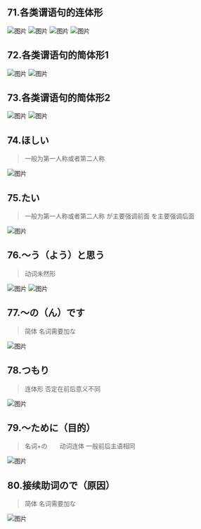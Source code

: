 ## 71.各类谓语句的连体形

![图片][def105]
![图片][def106]
![图片][def107]
![图片][def108]

## 72.各类谓语句的简体形1

![图片][def109]
![图片][def110]

## 73.各类谓语句的简体形2

![图片][def111]
![图片][def112]

## 74.ほしい

> 一般为第一人称或者第二人称

![图片][def113]

## 75.たい

> 一般为第一人称或者第二人称  が主要强调前面  を主要强调后面

![图片][def114]

## 76.～う（よう）と思う

> 动词未然形

![图片][def115]
![图片][def116]

## 77.～の（ん）です

> 简体  名词需要加な

![图片][def117]

## 78.つもり

> 连体形   否定在前后意义不同

![图片][def118]

## 79.～ために（目的）

> 名词+の　　动词连体   一般前后主语相同

![图片][def119]

## 80.接续助词ので（原因）

> 简体  名词需要加な

![图片][def120]


[def105]: ../static/第一册/105.jpg
[def106]: ../static/第一册/106.jpg
[def107]: ../static/第一册/107.jpg
[def108]: ../static/第一册/108.jpg
[def109]: ../static/第一册/109.jpg
[def110]: ../static/第一册/110.jpg
[def111]: ../static/第一册/111.jpg
[def112]: ../static/第一册/112.jpg
[def113]: ../static/第一册/113.jpg
[def114]: ../static/第一册/114.jpg
[def115]: ../static/第一册/115.jpg
[def116]: ../static/第一册/116.jpg
[def117]: ../static/第一册/117.jpg
[def118]: ../static/第一册/118.jpg
[def119]: ../static/第一册/119.jpg
[def120]: ../static/第一册/120.jpg
[def121]: ../static/第一册/121.jpg
[def122]: ../static/第一册/122.jpg
[def123]: ../static/第一册/123.jpg
[def124]: ../static/第一册/124.jpg
[def125]: ../static/第一册/125.jpg
[def126]: ../static/第一册/126.jpg
[def127]: ../static/第一册/127.jpg
[def128]: ../static/第一册/128.jpg
[def129]: ../static/第一册/129.jpg